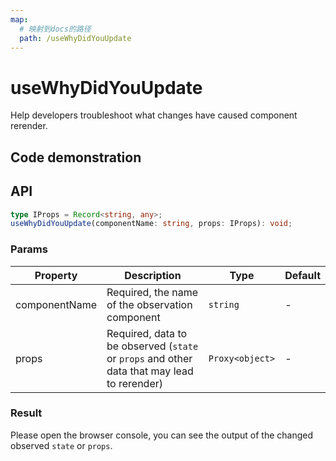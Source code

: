 ```yaml
---
map:
  # 映射到docs的路径
  path: /useWhyDidYouUpdate
---
```


# useWhyDidYouUpdate

Help developers troubleshoot what changes have caused component rerender.

## Code demonstration

<demo src="useWhyDidYouUpdate/demo.vue"
  language="vue"
  title="Basic usage"
  desc="Console to view the print results"> </demo>

## API

```typescript
type IProps = Record<string, any>;
useWhyDidYouUpdate(componentName: string, props: IProps): void;
```

### Params

| Property | Description | Type | Default |
| --- | --- | --- | --- |
| componentName | Required, the name of the observation component | `string` | - |
| props | Required, data to be observed (`state` or `props` and other data that may lead to rerender) | `Proxy<object>` | - |

### Result

Please open the browser console, you can see the output of the changed observed `state` or `props`.
